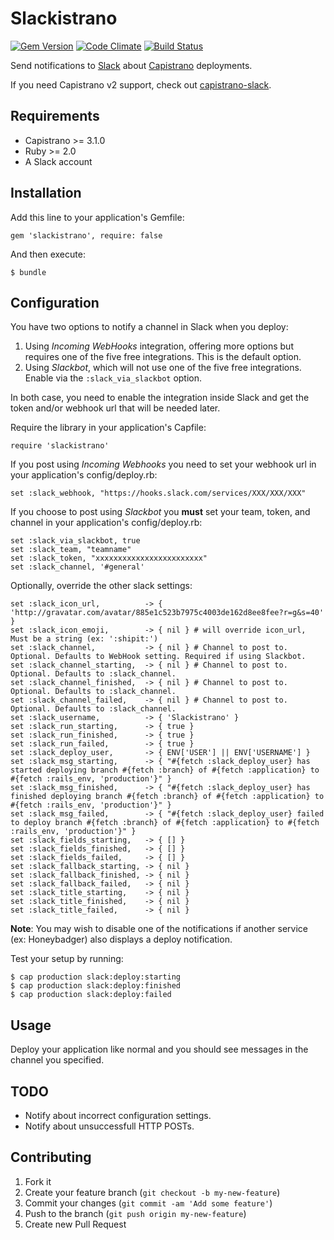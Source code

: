 # Slackistrano

[![Gem Version](https://badge.fury.io/rb/slackistrano.png)](http://badge.fury.io/rb/slackistrano)
[![Code Climate](https://codeclimate.com/github/phallstrom/slackistrano.png)](https://codeclimate.com/github/phallstrom/slackistrano)
[![Build Status](https://travis-ci.org/phallstrom/slackistrano.png?branch=master)](https://travis-ci.org/phallstrom/slackistrano)

Send notifications to [Slack](https://slack.com) about [Capistrano](http://www.capistranorb.com) deployments.

If you need Capistrano v2 support, check out [capistrano-slack](https://github.com/j-mcnally/capistrano-slack).

## Requirements

- Capistrano >= 3.1.0
- Ruby >= 2.0
- A Slack account

## Installation

Add this line to your application's Gemfile:

    gem 'slackistrano', require: false

And then execute:

    $ bundle

## Configuration

You have two options to notify a channel in Slack when you deploy:

 1. Using *Incoming WebHooks* integration, offering more options but requires one of the five free integrations. This is the default option.
 2. Using *Slackbot*, which will not use one of the five free integrations. Enable via the `:slack_via_slackbot` option.

In both case, you need to enable the integration inside Slack and get the token and/or webhook url that will be needed later.

Require the library in your application's Capfile:

    require 'slackistrano'

If you post using *Incoming Webhooks* you need to set your webhook url in your application's config/deploy.rb:

    set :slack_webhook, "https://hooks.slack.com/services/XXX/XXX/XXX"

If you choose to post using *Slackbot* you **must** set your team, token, and channel in your application's config/deploy.rb:

    set :slack_via_slackbot, true
    set :slack_team, "teamname"
    set :slack_token, "xxxxxxxxxxxxxxxxxxxxxxxx"
    set :slack_channel, '#general'

Optionally, override the other slack settings:

    set :slack_icon_url,          -> { 'http://gravatar.com/avatar/885e1c523b7975c4003de162d8ee8fee?r=g&s=40' }
    set :slack_icon_emoji,        -> { nil } # will override icon_url, Must be a string (ex: ':shipit:')
    set :slack_channel,           -> { nil } # Channel to post to. Optional. Defaults to WebHook setting. Required if using Slackbot.
    set :slack_channel_starting,  -> { nil } # Channel to post to. Optional. Defaults to :slack_channel.
    set :slack_channel_finished,  -> { nil } # Channel to post to. Optional. Defaults to :slack_channel.
    set :slack_channel_failed,    -> { nil } # Channel to post to. Optional. Defaults to :slack_channel.
    set :slack_username,          -> { 'Slackistrano' }
    set :slack_run_starting,      -> { true }
    set :slack_run_finished,      -> { true }
    set :slack_run_failed,        -> { true }
    set :slack_deploy_user,       -> { ENV['USER'] || ENV['USERNAME'] }
    set :slack_msg_starting,      -> { "#{fetch :slack_deploy_user} has started deploying branch #{fetch :branch} of #{fetch :application} to #{fetch :rails_env, 'production'}" }
    set :slack_msg_finished,      -> { "#{fetch :slack_deploy_user} has finished deploying branch #{fetch :branch} of #{fetch :application} to #{fetch :rails_env, 'production'}" }
    set :slack_msg_failed,        -> { "#{fetch :slack_deploy_user} failed to deploy branch #{fetch :branch} of #{fetch :application} to #{fetch :rails_env, 'production'}" }
    set :slack_fields_starting,   -> { [] }
    set :slack_fields_finished,   -> { [] }
    set :slack_fields_failed,     -> { [] }
    set :slack_fallback_starting, -> { nil }
    set :slack_fallback_finished, -> { nil }
    set :slack_fallback_failed,   -> { nil }
    set :slack_title_starting,    -> { nil }
    set :slack_title_finished,    -> { nil }
    set :slack_title_failed,      -> { nil }

**Note**: You may wish to disable one of the notifications if another service (ex:
Honeybadger) also displays a deploy notification.

Test your setup by running:

    $ cap production slack:deploy:starting
    $ cap production slack:deploy:finished
    $ cap production slack:deploy:failed

## Usage

Deploy your application like normal and you should see messages in the channel
you specified.

## TODO

- Notify about incorrect configuration settings.
- Notify about unsuccessfull HTTP POSTs.

## Contributing

1. Fork it
2. Create your feature branch (`git checkout -b my-new-feature`)
3. Commit your changes (`git commit -am 'Add some feature'`)
4. Push to the branch (`git push origin my-new-feature`)
5. Create new Pull Request
